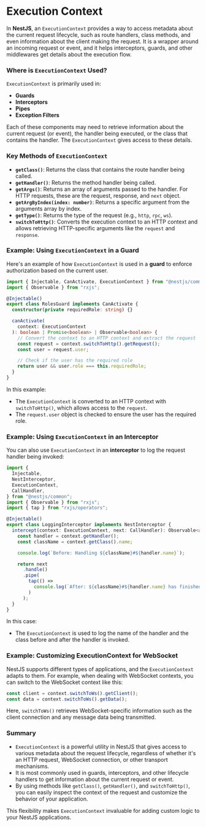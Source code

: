 # Execution Context

In **NestJS**, an `ExecutionContext` provides a way to access metadata about the current request lifecycle, such as route handlers, class methods, and even information about the client making the request. It is a wrapper around an incoming request or event, and it helps interceptors, guards, and other middlewares get details about the execution flow.

### Where is `ExecutionContext` Used?

`ExecutionContext` is primarily used in:

- **Guards**
- **Interceptors**
- **Pipes**
- **Exception Filters**

Each of these components may need to retrieve information about the current request (or event), the handler being executed, or the class that contains the handler. The `ExecutionContext` gives access to these details.

### Key Methods of `ExecutionContext`

- **`getClass()`**: Returns the class that contains the route handler being called.
- **`getHandler()`**: Returns the method handler being called.
- **`getArgs()`**: Returns an array of arguments passed to the handler. For HTTP requests, these are the request, response, and `next` object.
- **`getArgByIndex(index: number)`**: Returns a specific argument from the arguments array by index.
- **`getType()`**: Returns the type of the request (e.g., `http`, `rpc`, `ws`).
- **`switchToHttp()`**: Converts the execution context to an HTTP context and allows retrieving HTTP-specific arguments like the `request` and `response`.

### Example: Using `ExecutionContext` in a Guard

Here's an example of how `ExecutionContext` is used in a **guard** to enforce authorization based on the current user.

```typescript
import { Injectable, CanActivate, ExecutionContext } from "@nestjs/common";
import { Observable } from "rxjs";

@Injectable()
export class RolesGuard implements CanActivate {
  constructor(private requiredRole: string) {}

  canActivate(
    context: ExecutionContext
  ): boolean | Promise<boolean> | Observable<boolean> {
    // Convert the context to an HTTP context and extract the request
    const request = context.switchToHttp().getRequest();
    const user = request.user;

    // Check if the user has the required role
    return user && user.role === this.requiredRole;
  }
}
```

In this example:

- The `ExecutionContext` is converted to an HTTP context with `switchToHttp()`, which allows access to the `request`.
- The `request.user` object is checked to ensure the user has the required role.

### Example: Using `ExecutionContext` in an Interceptor

You can also use `ExecutionContext` in an **interceptor** to log the request handler being invoked:

```typescript
import {
  Injectable,
  NestInterceptor,
  ExecutionContext,
  CallHandler,
} from "@nestjs/common";
import { Observable } from "rxjs";
import { tap } from "rxjs/operators";

@Injectable()
export class LoggingInterceptor implements NestInterceptor {
  intercept(context: ExecutionContext, next: CallHandler): Observable<any> {
    const handler = context.getHandler();
    const className = context.getClass().name;

    console.log(`Before: Handling ${className}#${handler.name}`);

    return next
      .handle()
      .pipe(
        tap(() =>
          console.log(`After: ${className}#${handler.name} has finished`)
        )
      );
  }
}
```

In this case:

- The `ExecutionContext` is used to log the name of the handler and the class before and after the handler is invoked.

### Example: Customizing ExecutionContext for WebSocket

NestJS supports different types of applications, and the `ExecutionContext` adapts to them. For example, when dealing with WebSocket contexts, you can switch to the WebSocket context like this:

```typescript
const client = context.switchToWs().getClient();
const data = context.switchToWs().getData();
```

Here, `switchToWs()` retrieves WebSocket-specific information such as the client connection and any message data being transmitted.

### Summary

- `ExecutionContext` is a powerful utility in NestJS that gives access to various metadata about the request lifecycle, regardless of whether it's an HTTP request, WebSocket connection, or other transport mechanisms.
- It is most commonly used in guards, interceptors, and other lifecycle handlers to get information about the current request or event.
- By using methods like `getClass()`, `getHandler()`, and `switchToHttp()`, you can easily inspect the context of the request and customize the behavior of your application.

This flexibility makes `ExecutionContext` invaluable for adding custom logic to your NestJS applications.
